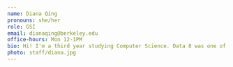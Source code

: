 ```yaml
---
name: Diana Qing
pronouns: she/her
role: GSI
email: dianaqing@berkeley.edu
office-hours: Mon 12-1PM
bio: Hi! I'm a third year studying Computer Science. Data 8 was one of my favorite classes, and I'm excited to get to know everyone better this semester!
photo: staff/diana.jpg
---
```

